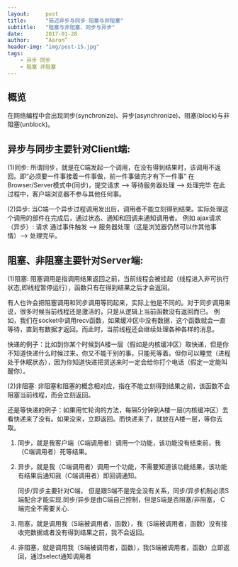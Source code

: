 ```yaml
---
layout:     post
title:      "简述异步与同步 阻塞与非阻塞"
subtitle:   "阻塞与非阻塞、同步与异步"
date:       2017-01-28
author:     “Aaron”
header-img: "img/post-15.jpg"
tags:
    - 异步 同步
    - 阻塞 非阻塞
---
```


## 概览

在网络编程中会出现同步(synchronize)、异步(asynchronize)、阻塞(block)与非阻塞(unblock)。

## 异步与同步主要针对Client端:

(1)同步:
       所谓同步，就是在C端发起一个调用，在没有得到结果时，该调用不返回。即“必须要一件事接着一件事做，前一件事做完才有下一件事”
       在Browser/Server模式中(同步)，提交请求 --> 等待服务器处理 --> 处理完毕  在此过程中，客户端浏览器不参与其他任何事。

(2)异步:
       当C端一个异步过程调用发出后，调用者不能立刻得到结果。实际处理这个调用的部件在完成后，通过状态、通知和回调来通知调用者。
       例如 ajax请求（异步）: 请求 通过事件触发 -—> 服务器处理（这是浏览器仍然可以作其他事情）--> 处理完毕。

## 阻塞、非阻塞主要针对Server端:

(1)阻塞: 阻塞调用是指调用结果返回之前，当前线程会被挂起（线程进入非可执行状态,即线程暂停运行），函数只有在得到结果之后才会返回。

有人也许会把阻塞调用和同步调用等同起来，实际上他是不同的。对于同步调用来说，很多时候当前线程还是激活的，只是从逻辑上当前函数没有返回而已。 例如，我们在socket中调用recv函数，如果缓冲区中没有数据，这个函数就会一直等待，直到有数据才返回。而此时，当前线程还会继续处理各种各样的消息。

快递的例子：比如到你某个时候到A楼一层（假如是内核缓冲区）取快递，但是你不知道快递什么时候过来，你又不能干别的事，只能死等着。但你可以睡觉（进程处于休眠状态），因为你知道快递把货送来时一定会给你打个电话（假定一定能叫醒你）。

(2)非阻塞: 非阻塞和阻塞的概念相对应，指在不能立刻得到结果之前，该函数不会阻塞当前线程，而会立刻返回。

还是等快递的例子：如果用忙轮询的方法，每隔5分钟到A楼一层(内核缓冲区）去看快递来了没有。如果没来，立即返回。而快递来了，就放在A楼一层，等你去取。

1. 同步，就是我客户端（C端调用者）调用一个功能，该功能没有结束前，我（C端调用者）死等结果。

2. 异步，就是我（C端调用者）调用一个功能，不需要知道该功能结果，该功能有结果后通知我（C端调用者）即回调通知。

   同步/异步主要针对C端， 但是跟S端不是完全没有关系，同步/异步机制必须S端配合才能实现.同步/异步是由C端自己控制，但是S端是否阻塞/非阻塞， C端完全不需要关心.

3. 阻塞，就是调用我（S端被调用者，函数），我（S端被调用者，函数）没有接收完数据或者没有得到结果之前，我不会返回。

4. 非阻塞，就是调用我（S端被调用者，函数），我(S端被调用者，函数）立即返回，通过select通知调用者
